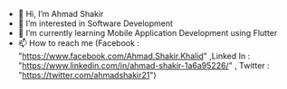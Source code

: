 - 👋 Hi, I’m Ahmad Shakir
- 👀 I’m interested in Software Development
- 🌱 I’m currently learning Mobile Application Development using Flutter
- 📫 How to reach me (Facebook : "https://www.facebook.com/Ahmad.Shakir.Khalid" ,Linked In : "https://www.linkedin.com/in/ahmad-shakir-1a6a95226/" , Twitter : "https://twitter.com/ahmadshakir21")

<!---
ahmadshakir21/ahmadshakir21 is a ✨ special ✨ repository because its `README.md` (this file) appears on your GitHub profile.
You can click the Preview link to take a look at your changes.
--->
